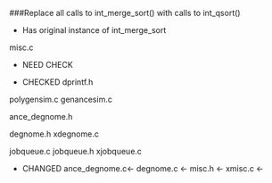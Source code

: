 ###Replace all calls to int_merge_sort() with calls to int_qsort()

- Has original instance of int_merge_sort

misc.c

- NEED CHECK 






- CHECKED 
dprintf.h

polygensim.c
genancesim.c

ance_degnome.h

degnome.h
xdegnome.c

jobqueue.c
jobqueue.h
xjobqueue.c


- CHANGED
ance_degnome.c<-
degnome.c <-
misc.h <-
xmisc.c <-













